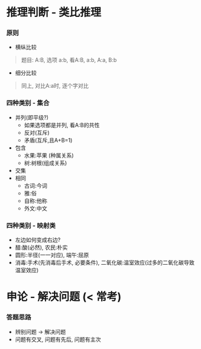 # 推理判断 - 类比推理
### 原则
- 横纵比较
> 题目: A:B, 选项 a:b, 看A:B, a:b, A:a, B:b
- 细分比较
> 同上, 对比A:a时, 逐个字对比
### 四种类别 - 集合
- 并列(即平级?)
  - 如果选项都是并列, 看A:B的共性
  - 反对(互斥)
  - 矛盾(互斥,且A+B=1)
- 包含
  - 水果:苹果 (种属关系)
  - 树:树根(组成关系)
- 交集
- 相同
  - 古词:今词
  - 雅:俗
  - 自称:他称
  - 外文:中文
### 四种类别 - 映射类
- 左边如何变成右边?
- 醋:酸(必然), 农民:朴实
- 圆形:半径(一一对应), 端午:屈原
- 消毒:手术(先消毒后手术, 必要条件), 二氧化碳:温室效应(过多的二氧化碳导致温室效应)

# 申论 - 解决问题 (< 常考)
### 答题思路
- 辨别问题 -> 解决问题
- 问题有交叉, 问题有先后, 问题有主次



